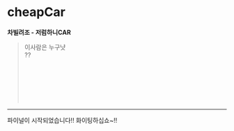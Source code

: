 # cheapCar
**차빌려조 - 저럼하니CAR**
>이사람은 누구냣
><br>??
><br><br><br><br><br><br><br>
<hr>
파이널이 시작되었습니다!! 화이팅하십쇼~!!
